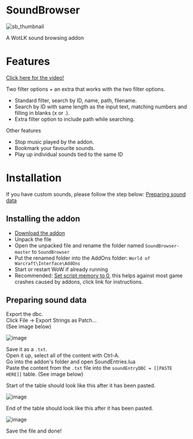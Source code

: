 # SoundBrowser
  
![sb_thumbnail](https://user-images.githubusercontent.com/97316608/213938141-4501318a-5f82-4491-942b-6bee521aba67.png)  
  
A WotLK sound browsing addon  
  
# Features  
  
[Click here for the video!](https://youtu.be/kgznzJsemUA)  
  
Two filter options + an extra that works with the two filter options.  
* Standard filter, search by ID, name, path, filename.  
* Search by ID with same length as the input text, matching numbers and filling in blanks (x or .).
* Extra filter option to include path while searching.

Other features  
* Stop music played by the addon.
* Bookmark your favourite sounds.
* Play up individual sounds tied to the same ID  
  
# Installation
  
If you have custom sounds, please follow the step below: [Preparing sound data](https://github.com/Fiurs-Hearth/SoundBrowser/edit/master/README.md#preparing-sound-data)  
  
## Installing the addon  
* [Download the addon](https://github.com/Fiurs-Hearth/SoundBrowser/archive/refs/heads/master.zip)
* Unpack the file
* Open the unpacked file and rename the folder named `SoundBrowser-master` to `SoundBrowser`
* Put the renamed folder into the AddOns folder: `World of Warcraft\Interface\AddOns`
* Start or restart WoW if already running 
* Recommended: [Set script memory to 0](https://imgur.com/a/V65UiKd), this helps against most game crashes caused by addons, click link for instructions.
  
## Preparing sound data  
  
Export the dbc.  
Click File -> Export Strings as Patch...  
(See image below)  
  
![image](https://user-images.githubusercontent.com/97316608/213922538-12f98450-7d3a-443b-8aa7-29bbca56c30e.png)  
  
Save it as a `.txt`.  
Open it up, select all of the content with Ctrl-A.  
Go into the addon's folder and open SoundEntries.lua  
Paste the content from the `.txt` file into the `soundEntryDBC = [[PASTE HERE]]` table. (See image below)  
  
Start of the table should look like this after it has been pasted.  
  
![image](https://user-images.githubusercontent.com/97316608/213922714-b3e8224e-c8ef-4689-affd-9d7ced83a7f8.png)  
  
End of the table should look like this after it has been pasted.  
  
![image](https://user-images.githubusercontent.com/97316608/213922982-31ceb211-8dd4-404d-9be4-d91f277a3793.png)  
  
Save the file and done!  

